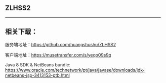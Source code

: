 ## ZLHSS2
___
## 相关下载：
服务端地址：https://github.com/huangshushu/ZLHSS2

客户端地址：https://musetransfer.com/s/yeqo09s9q

Java 8 SDK & NetBeans bundle: https://www.oracle.com/technetwork/pt/java/javase/downloads/jdk-netbeans-jsp-3413153-ptb.html